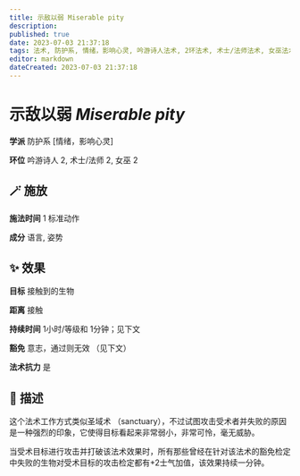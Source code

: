 ```yaml
---
title: 示敌以弱 Miserable pity
description: 
published: true
date: 2023-07-03 21:37:18
tags: 法术, 防护系, 情绪，影响心灵, 吟游诗人法术, 2环法术, 术士/法师法术, 女巫法术
editor: markdown
dateCreated: 2023-07-03 21:37:18
---
```


# **示敌以弱** *Miserable pity*

**学派** 防护系 \[情绪，影响心灵\] 

**环位** 吟游诗人 2, 术士/法师 2, 女巫 2

## 🪄 施放

**施法时间** 1 标准动作

**成分** 语言, 姿势

## ✨ 效果 

**目标** 接触到的生物 

**距离** 接触  

**持续时间** 1小时/等级和 1分钟；见下文 

**豁免** 意志，通过则无效 （见下文）

**法术抗力** 是

## 📖 描述

这个法术工作方式类似圣域术 （sanctuary），不过试图攻击受术者并失败的原因是一种强烈的印象，它使得目标看起来非常弱小，非常可怜，毫无威胁。

当受术目标进行攻击并打破该法术效果时，所有那些曾经在针对该法术的豁免检定中失败的生物对受术目标的攻击检定都有+2士气加值，该效果持续一分钟。
    